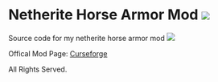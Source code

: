 # Netherite Horse Armor Mod ![](http://cf.way2muchnoise.eu/392701.svg)

Source code for my netherite horse armor mod ![](https://cf.way2muchnoise.eu/versions/392701.svg)

Offical Mod Page: [Curseforge](https://www.curseforge.com/minecraft/mc-mods/netherite-horse-armor-mod)
 
All Rights Served.
